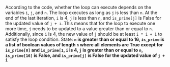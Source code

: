 According to the code, whether the loop can execute depends on the variables `i`, `j`, and `n`. The loop executes as long as `j` is less than `n`. At the end of the last iteration, `i` is 4, `j` is less than `n`, and `is_prime[j]` is False for the updated value of `j + i`. This means that for the loop to execute one more time, `j` needs to be updated to a value greater than or equal to `n`. Additionally, since `i` is 4, the new value of `j` should be at least `i * i + i` to satisfy the loop condition. 
State: **`n` is greater than or equal to 16, `is_prime` is a list of boolean values of length `n` where all elements are True except for `is_prime[0]` and `is_prime[1`, `i` is 4, `j` is greater than or equal to `n`, `is_prime[16]` is False, and `is_prime[j]` is False for the updated value of `j + i`**